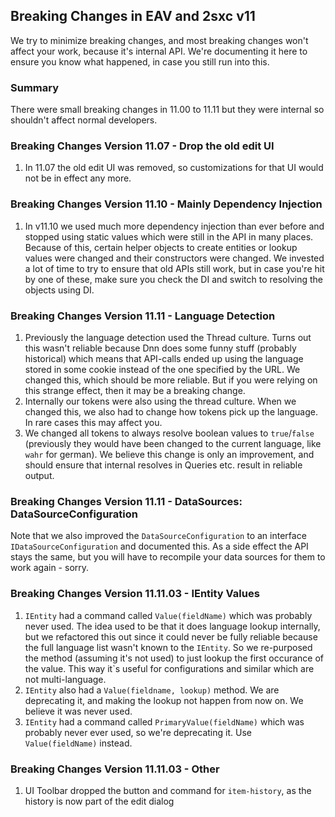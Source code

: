 ## Breaking Changes in EAV and 2sxc v11

We try to minimize breaking changes, and most breaking changes won't affect your work, because it's internal API. 
We're documenting it here to ensure you know what happened, in case you still run into this.

### Summary

There were small breaking changes in 11.00 to 11.11 but they were internal so shouldn't affect normal developers. 

### Breaking Changes Version 11.07 - Drop the old edit UI

1. In 11.07 the old edit UI was removed, so customizations for that UI would not be in effect any more. 

### Breaking Changes Version 11.10 - Mainly Dependency Injection

1. In v11.10 we used much more dependency injection than ever before and stopped using static values which were still in the API in many places. Because of this, certain helper objects to create entities or lookup values were changed and their constructors were changed. We invested a lot of time to try to ensure that old APIs still work, but in case you're hit by one of these, make sure you check the DI and switch to resolving the objects using DI. 

### Breaking Changes Version 11.11 - Language Detection

1. Previously the language detection used the Thread culture. Turns out this wasn't reliable because Dnn does some funny stuff (probably historical) which means that API-calls ended up using the language stored in some cookie instead of the one specified by the URL. We changed this, which should be more reliable. But if you were relying on this strange effect, then it may be a breaking change. 
1. Internally our tokens were also using the thread culture. When we changed this, we also had to change how tokens pick up the language. In rare cases this may affect you. 
1. We changed all tokens to always resolve boolean values to `true`/`false` (previously they would have been changed to the current language, like `wahr` for german). We believe this change is only an improvement, and should ensure that internal resolves in Queries etc. result in reliable output. 

### Breaking Changes Version 11.11 - DataSources: DataSourceConfiguration

Note that we also improved the `DataSourceConfiguration` to an interface `IDataSourceConfiguration` and documented this. 
As a side effect the API stays the same, but you will have to recompile your data sources for them to work again - sorry.

### Breaking Changes Version 11.11.03 - IEntity Values

1. `IEntity` had a command called `Value(fieldName)` which was probably never used. The idea used to be that it does language lookup internally, but we refactored this out since it could never be fully reliable because the full language list wasn't known to the `IEntity`. So we re-purposed the method (assuming it's not used) to just lookup the first occurance of the value. This way it`s useful for configurations and similar which are not multi-language. 
1. `IEntity` also had a `Value(fieldname, lookup)` method. We are deprecating it, and making the lookup not happen from now on. We believe it was never used.
1. `IEntity` had a command called `PrimaryValue(fieldName)` which was probably never ever used, so we're deprecating it. Use `Value(fieldName)` instead.

### Breaking Changes Version 11.11.03 - Other

1. UI Toolbar dropped the button and command for `item-history`, as the history is now part of the edit dialog
